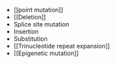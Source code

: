 - [[point mutation]]
- [[Deletion]]
- Splice site mutation
- Insertion
- Substitution
- [[Trinucleotide repeat expansion]] 
- [[Epigenetic mutation]] 
